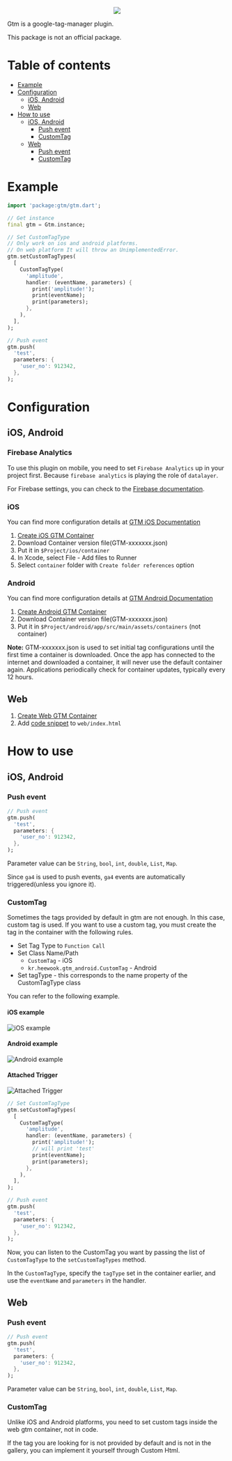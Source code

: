 <p align="center"><img src="https://github.com/Heewookji/gtm/assets/46276533/e74377a4-5df9-4ade-9e86-4be6bf6e66f4"></p>

Gtm is a google-tag-manager plugin.

This package is not an official package.

# Table of contents

- [Example](#example)
- [Configuration](#configuration)
  - [iOS, Android](#ios-android)
  - [Web](#web)
- [How to use](#how-to-use)
  - [iOS, Android](#ios-android)
    - [Push event](#push-event)
    - [CustomTag](#customtag)
  - [Web](#web)
    - [Push event](#push-event)
    - [CustomTag](#customtag)

# Example

```dart
import 'package:gtm/gtm.dart';

// Get instance
final gtm = Gtm.instance;

// Set CustomTagType
// Only work on ios and android platforms.
// On web platform It will throw an UnimplementedError.
gtm.setCustomTagTypes(
  [
    CustomTagType(
      'amplitude',
      handler: (eventName, parameters) {
        print('amplitude!');
        print(eventName);
        print(parameters);
      },
    ),
  ],
);

// Push event
gtm.push(
  'test',
  parameters: {
    'user_no': 912342,
  },
);
```

# Configuration

## iOS, Android

### Firebase Analytics

To use this plugin on mobile, you need to set `Firebase Analytics` up in your project first.
Because `firebase analytics` is playing the role of `datalayer`.

For Firebase settings, you can check to the [Firebase documentation](https://firebase.google.com/docs/analytics/get-started?platform=flutter).

### iOS

You can find more configuration details at [GTM iOS Documentation](https://developers.google.com/tag-platform/tag-manager/ios/v5)

1. [Create iOS GTM Container](https://tagmanager.google.com/?/home)
2. Download Container version file(GTM-xxxxxxx.json)
3. Put it in `$Project/ios/container`
4. In Xcode, select File - Add files to Runner
5. Select `container` folder with `Create folder references` option

### Android

You can find more configuration details at [GTM Android Documentation](https://developers.google.com/tag-platform/tag-manager/android/v5)

1. [Create Android GTM Container](https://tagmanager.google.com/?/home)
2. Download Container version file(GTM-xxxxxxx.json)
3. Put it in `$Project/android/app/src/main/assets/containers` (not container)

**Note:** GTM-xxxxxxx.json is used to set initial tag configurations until the first time a container is downloaded. Once the app has connected to the internet and downloaded a container, it will never use the default container again. Applications periodically check for container updates, typically every 12 hours.
</aside>

## Web

1. [Create Web GTM Container](https://tagmanager.google.com/?/home)
2. Add [code snippet](https://support.google.com/tagmanager/answer/14847097) to `web/index.html`

# How to use

## iOS, Android

### Push event

```dart
// Push event
gtm.push(
  'test',
  parameters: {
    'user_no': 912342,
  },
);
```

Parameter value can be `String`, `bool`, `int`, `double`, `List`, `Map`.

Since `ga4` is used to push events, `ga4` events are automatically triggered(unless you ignore it).

### CustomTag

Sometimes the tags provided by default in gtm are not enough. In this case, custom tag is used. If you want to use a custom tag, you must create the tag in the container with the following rules.

- Set Tag Type to `Function Call`
- Set Class Name/Path
    - `CustomTag` - iOS
    - `kr.heewook.gtm_android.CustomTag` - Android
- Set tagType - this corresponds to the name property of the CustomTagType class

You can refer to the following example.

#### iOS example
![iOS example](https://user-images.githubusercontent.com/46276533/228402694-40be41e4-3f12-4de8-94e5-87f3806be116.png)

#### Android example
![Android example](https://user-images.githubusercontent.com/46276533/228402946-53f72127-4c24-4a8f-8cfa-62be48ea63a2.png)

#### Attached Trigger
![Attached Trigger](https://user-images.githubusercontent.com/46276533/228402997-b4725512-ab6e-4bf6-aa05-4a23596568c6.png)

```dart
// Set CustomTagType
gtm.setCustomTagTypes(
  [
    CustomTagType(
      'amplitude',
      handler: (eventName, parameters) {
        print('amplitude!');
        // will print 'test'
        print(eventName);
        print(parameters);
      },
    ),
  ],
);

// Push event
gtm.push(
  'test',
  parameters: {
    'user_no': 912342,
  },
);
```

Now, you can listen to the CustomTag you want by passing the list of `CustomTagType` to the `setCustomTagTypes` method.

In the `CustomTagType`, specify the `tagType` set in the container earlier, and use the `eventName` and `parameters` in the handler.


## Web

### Push event

```dart
// Push event
gtm.push(
  'test',
  parameters: {
    'user_no': 912342,
  },
);
```

Parameter value can be `String`, `bool`, `int`, `double`, `List`, `Map`.

### CustomTag

Unlike iOS and Android platforms, you need to set custom tags inside the web gtm container, not in code.

If the tag you are looking for is not provided by default and is not in the gallery, you can implement it yourself through Custom Html.

